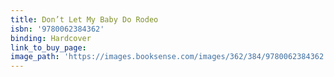 ```yaml
---
title: Don’t Let My Baby Do Rodeo
isbn: '9780062384362'
binding: Hardcover
link_to_buy_page:
image_path: 'https://images.booksense.com/images/362/384/9780062384362.jpg'
---
```



